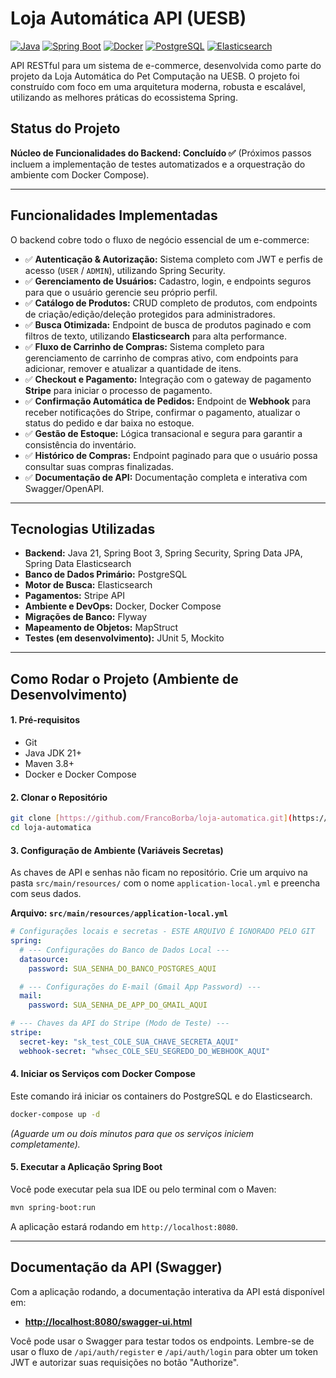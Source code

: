 # Loja Automática API (UESB)

[![Java](https://img.shields.io/badge/Java-21-blue.svg)](https://www.java.com) [![Spring Boot](https://img.shields.io/badge/Spring%20Boot-3.x-brightgreen.svg)](https://spring.io/projects/spring-boot) [![Docker](https://img.shields.io/badge/Docker-gray.svg?logo=docker)](https://www.docker.com/) [![PostgreSQL](https://img.shields.io/badge/PostgreSQL-gray.svg?logo=postgresql)](https://www.postgresql.org/) [![Elasticsearch](https://img.shields.io/badge/Elasticsearch-gray.svg?logo=elasticsearch)](https://www.elastic.co/)

API RESTful para um sistema de e-commerce, desenvolvida como parte do projeto da Loja Automática do Pet Computação na UESB. O projeto foi construído com foco em uma arquitetura moderna, robusta e escalável, utilizando as melhores práticas do ecossistema Spring.

## Status do Projeto

**Núcleo de Funcionalidades do Backend: Concluído ✅**
(Próximos passos incluem a implementação de testes automatizados e a orquestração do ambiente com Docker Compose).

---

## Funcionalidades Implementadas

O backend cobre todo o fluxo de negócio essencial de um e-commerce:

* ✅ **Autenticação & Autorização:** Sistema completo com JWT e perfis de acesso (`USER` / `ADMIN`), utilizando Spring Security.
* ✅ **Gerenciamento de Usuários:** Cadastro, login, e endpoints seguros para que o usuário gerencie seu próprio perfil.
* ✅ **Catálogo de Produtos:** CRUD completo de produtos, com endpoints de criação/edição/deleção protegidos para administradores.
* ✅ **Busca Otimizada:** Endpoint de busca de produtos paginado e com filtros de texto, utilizando **Elasticsearch** para alta performance.
* ✅ **Fluxo de Carrinho de Compras:** Sistema completo para gerenciamento de carrinho de compras ativo, com endpoints para adicionar, remover e atualizar a quantidade de itens.
* ✅ **Checkout e Pagamento:** Integração com o gateway de pagamento **Stripe** para iniciar o processo de pagamento.
* ✅ **Confirmação Automática de Pedidos:** Endpoint de **Webhook** para receber notificações do Stripe, confirmar o pagamento, atualizar o status do pedido e dar baixa no estoque.
* ✅ **Gestão de Estoque:** Lógica transacional e segura para garantir a consistência do inventário.
* ✅ **Histórico de Compras:** Endpoint paginado para que o usuário possa consultar suas compras finalizadas.
* ✅ **Documentação de API:** Documentação completa e interativa com Swagger/OpenAPI.

---

## Tecnologias Utilizadas

* **Backend:** Java 21, Spring Boot 3, Spring Security, Spring Data JPA, Spring Data Elasticsearch
* **Banco de Dados Primário:** PostgreSQL
* **Motor de Busca:** Elasticsearch
* **Pagamentos:** Stripe API
* **Ambiente e DevOps:** Docker, Docker Compose
* **Migrações de Banco:** Flyway
* **Mapeamento de Objetos:** MapStruct
* **Testes (em desenvolvimento):** JUnit 5, Mockito

---

## Como Rodar o Projeto (Ambiente de Desenvolvimento)

#### 1. Pré-requisitos
* Git
* Java JDK 21+
* Maven 3.8+
* Docker e Docker Compose

#### 2. Clonar o Repositório
```bash
git clone [https://github.com/FrancoBorba/loja-automatica.git](https://github.com/FrancoBorba/loja-automatica.git)
cd loja-automatica
```

#### 3. Configuração de Ambiente (Variáveis Secretas)
As chaves de API e senhas não ficam no repositório. Crie um arquivo na pasta `src/main/resources/` com o nome `application-local.yml` e preencha com seus dados.

**Arquivo: `src/main/resources/application-local.yml`**
```yaml
# Configurações locais e secretas - ESTE ARQUIVO É IGNORADO PELO GIT
spring:
  # --- Configurações do Banco de Dados Local ---
  datasource:
    password: SUA_SENHA_DO_BANCO_POSTGRES_AQUI

  # --- Configurações do E-mail (Gmail App Password) ---
  mail:
    password: SUA_SENHA_DE_APP_DO_GMAIL_AQUI

# --- Chaves da API do Stripe (Modo de Teste) ---
stripe:
  secret-key: "sk_test_COLE_SUA_CHAVE_SECRETA_AQUI"
  webhook-secret: "whsec_COLE_SEU_SEGREDO_DO_WEBHOOK_AQUI"
```

#### 4. Iniciar os Serviços com Docker Compose
Este comando irá iniciar os containers do PostgreSQL e do Elasticsearch.
```bash
docker-compose up -d
```
*(Aguarde um ou dois minutos para que os serviços iniciem completamente).*

#### 5. Executar a Aplicação Spring Boot
Você pode executar pela sua IDE ou pelo terminal com o Maven:
```bash
mvn spring-boot:run
```
A aplicação estará rodando em `http://localhost:8080`.

---

## Documentação da API (Swagger)
Com a aplicação rodando, a documentação interativa da API está disponível em:
* [**http://localhost:8080/swagger-ui.html**](http://localhost:8080/swagger-ui.html)

Você pode usar o Swagger para testar todos os endpoints. Lembre-se de usar o fluxo de `/api/auth/register` e `/api/auth/login` para obter um token JWT e autorizar suas requisições no botão "Authorize".